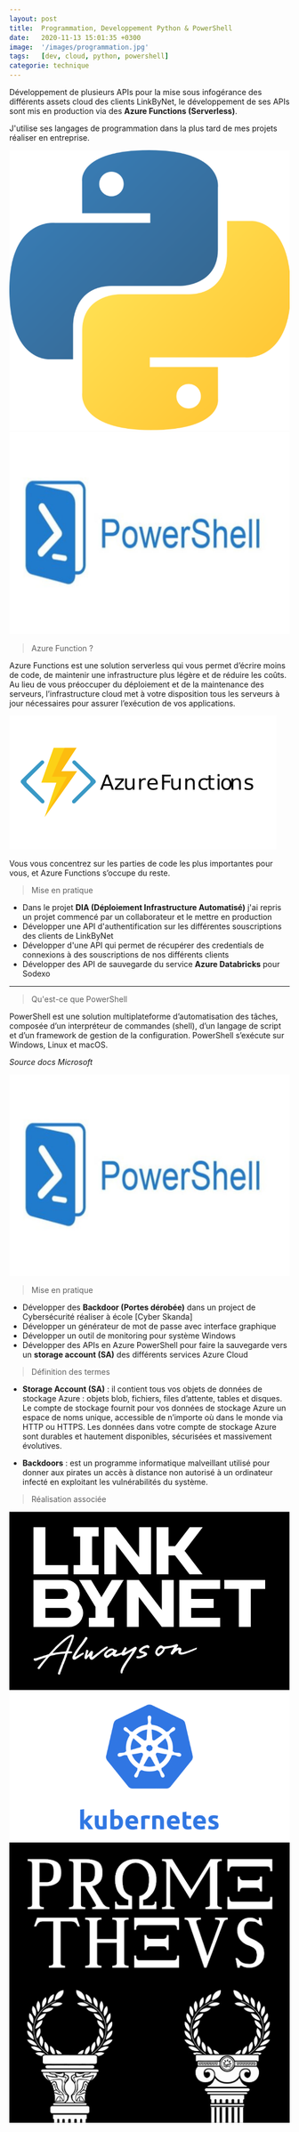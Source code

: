 ```yaml
---
layout: post
title:  Programmation, Developpement Python & PowerShell
date:   2020-11-13 15:01:35 +0300
image:  '/images/programmation.jpg'
tags:   [dev, cloud, python, powershell]
categorie: technique
---
```


Développement de plusieurs APIs pour la mise sous infogérance des différents assets cloud des clients LinkByNet, le développement de ses APIs sont mis en production via des **Azure Functions (Serverless)**.

J'utilise ses langages de programmation dans la plus tard de mes projets réaliser en entreprise. 

<div class="gallery-box">
  <div class="gallery">
    <img src="/images/python.png" alt="Project">
    <img src="/images/powershell.jpg" alt="Project">
  </div>
</div>

> Azure Function ?

Azure Functions est une solution serverless qui vous permet d’écrire moins de code, de maintenir une infrastructure plus légère et de réduire les coûts. Au lieu de vous préoccuper du déploiement et de la maintenance des serveurs, l’infrastructure cloud met à votre disposition tous les serveurs à jour nécessaires pour assurer l’exécution de vos applications.

<div class="gallery-box">
  <div class="gallery">
    <img src="/images/azure_function.jpg" alt="Project">
  </div>
</div>

Vous vous concentrez sur les parties de code les plus importantes pour vous, et Azure Functions s’occupe du reste. 

> Mise en pratique 

- Dans le projet **DIA (Déploiement Infrastructure Automatisé)** j'ai repris un projet commencé par un collaborateur et le mettre en production 
- Développer une API d'authentification sur les différentes souscriptions des clients de LinkByNet 
- Développer d'une API qui permet de récupérer des credentials de connexions à des souscriptions de nos différents clients 
- Développer des API de sauvegarde du service **Azure Databricks** pour Sodexo 

***

> Qu'est-ce que PowerShell

PowerShell est une solution multiplateforme d’automatisation des tâches, composée d’un interpréteur de commandes (shell), d’un langage de script et d’un framework de gestion de la configuration. PowerShell s’exécute sur Windows, Linux et macOS.

<em>Source docs Microsoft</em>

<div class="gallery-box">
  <div class="gallery">
    <img src="/images/powershell.jpg" alt="Project">
  </div>
</div>

> Mise en pratique 

- Développer des **Backdoor (Portes dérobée)** dans un project de Cybersécurité réaliser à école [Cyber Skanda]
- Développer un générateur de mot de passe avec interface graphique 
- Développer un outil de monitoring pour système Windows 
- Développer des APIs en Azure PowerShell pour faire la sauvegarde vers un **storage account (SA)** des différents services Azure Cloud

> Définition des termes 

- **Storage Account (SA)** : il contient tous vos objets de données de stockage Azure : objets blob, fichiers, files d’attente, tables et disques. Le compte de stockage fournit pour vos données de stockage Azure un espace de noms unique, accessible de n’importe où dans le monde via HTTP ou HTTPS. Les données dans votre compte de stockage Azure sont durables et hautement disponibles, sécurisées et massivement évolutives. 

- **Backdoors** : est un programme informatique malveillant utilisé pour donner aux pirates un accès à distance non autorisé à un ordinateur infecté en exploitant les vulnérabilités du système.

> Réalisation associée

<div class="gallery-box">
  <div class="gallery">
    <a href="https://eugenemazamda-cloud.com/projects/ccoe-lbn" target="_blank"><img src="/images/lbn.png" alt="Project"></a>
    <a href="https://eugenemazamda-cloud.com/projects/lbnpuzzle" target="_blank"><img src="/images/kubernetes.png" alt="Project"></a>
    <a href="https://eugenemazamda-cloud.com/projects/prometheus" target="_blank"><img src="/images/prometheus.png" alt="Project"></a>
  </div>
</div>